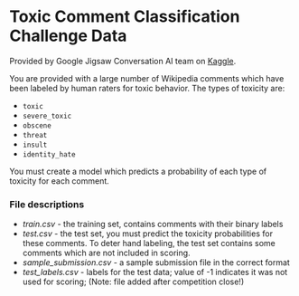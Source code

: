 # Toxic Comment Classification Challenge Data
Provided by Google Jigsaw Conversation AI team on [Kaggle](https://www.kaggle.com/c/jigsaw-toxic-comment-classification-challenge/data).

You are provided with a large number of Wikipedia comments which have been labeled by human raters for toxic behavior. The types of toxicity are:

- `toxic`
- `severe_toxic`
- `obscene`
- `threat`
- `insult`
- `identity_hate`

You must create a model which predicts a probability of each type of toxicity for each comment.

### File descriptions
- *train.csv* - the training set, contains comments with their binary labels
- *test.csv* - the test set, you must predict the toxicity probabilities for these comments. To deter hand labeling, the test set contains some comments which are not included in scoring.
- *sample_submission.csv* - a sample submission file in the correct format
- *test_labels.csv* - labels for the test data; value of -1 indicates it was not used for scoring; (Note: file added after competition close!)